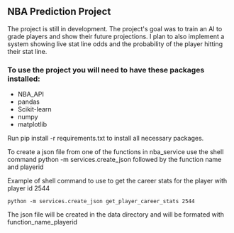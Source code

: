 ## NBA Prediction Project

The project is still in development.
The project's goal was to train an AI to grade players and show their future projections. I plan to also implement a system showing live stat line odds and the probability of the player hitting their stat line. 

### To use the project you will need to have these packages installed:

- NBA_API
- pandas
- Scikit-learn
- numpy
- matplotlib

Run pip install -r requirements.txt to install all necessary packages.

To create a json file from one of the functions in nba_service use the shell command python -m services.create_json followed by the function name and playerid

Example of shell command to use to get the career stats for the player with player id 2544

```shell
python -m services.create_json get_player_career_stats 2544
```

The json file will be created in the data directory and will be formated with function_name_playerid

